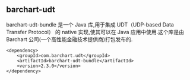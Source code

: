 
## barchart-udt
barchart-udt-bundle 是一个 Java 库,用于集成 UDT（UDP-based Data Transfer Protocol） 的 native 实现,使其可以在 Java 应用中使用.这个库是由 Barchart 公司(一个高性能金融技术提供商)打包发布的.
```text
<dependency>
    <groupId>com.barchart.udt</groupId>
    <artifactId>barchart-udt-bundle</artifactId>
    <version>2.3.0</version>
</dependency>
```
